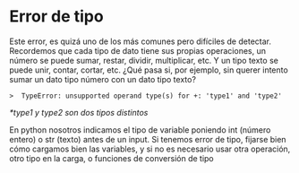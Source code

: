 # Error de tipo
Este error, es quizá uno de los más comunes pero difíciles de detectar. Recordemos que cada tipo de dato tiene sus propias operaciones, un número se puede sumar, restar, dividir, multiplicar, etc. Y un tipo texto se puede unir, contar, cortar, etc.
¿Qué pasa si, por ejemplo, sin querer intento sumar un dato tipo número con un dato tipo texto?
```
>  TypeError: unsupported operand type(s) for +: 'type1' and 'type2'
```
_*type1 y type2 son dos tipos distintos_

En python nosotros indicamos el tipo de variable poniendo int (número entero) o str (texto) antes de un input.
Si tenemos error de tipo, fijarse bien cómo cargamos bien las variables, y si no es necesario usar otra operación, otro tipo en la carga, o funciones de conversión de tipo
